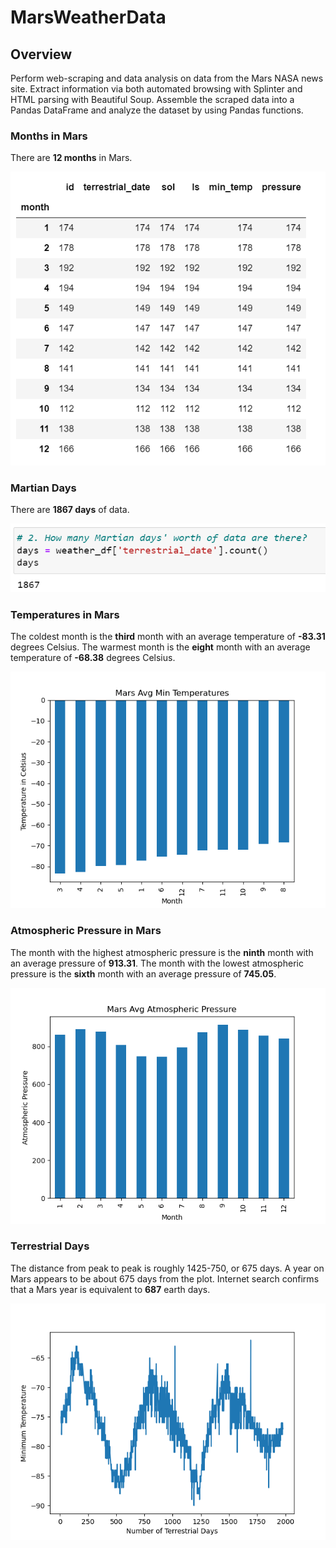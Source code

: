 # MarsWeatherData
## Overview
Perform web-scraping and data analysis on data from the Mars NASA news site. Extract information via both automated browsing with Splinter and HTML parsing with Beautiful Soup. Assemble the scraped data into a Pandas DataFrame and analyze the dataset by using Pandas functions.
### Months in Mars
There are <b>12 months</b> in Mars.

![1](Images/1.png)

### Martian Days
There are <b>1867 days</b> of data.

![2](Images/2.png)

### Temperatures in Mars
The coldest month is the <b>third</b> month with an average temperature of <b>-83.31</b> degrees Celsius.
The warmest month is the <b>eight</b> month with an average temperature of <b>-68.38</b> degrees Celsius.

![SortedMarsAvgMinTemperatures](Graphs/SortedMarsAvgMinTemperatures.png)

### Atmospheric Pressure in Mars
The month with the highest atmospheric pressure is the <b>ninth</b> month with an average pressure of <b>913.31</b>.
The month with the lowest atmospheric pressure is the <b>sixth</b> month with an average pressure of <b>745.05</b>.

![MarsAvgPres](Graphs/MarsAvgPres.png)

### Terrestrial Days
The distance from peak to peak is roughly 1425-750, or 675 days. A year on Mars appears to be about 675 days from the plot. Internet search confirms that a Mars year is equivalent to <b>687</b> earth days.

![TerrestrialDays](Graphs/TerrestrialDays.png)
